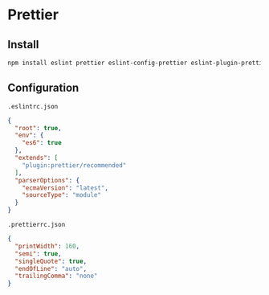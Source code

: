 # Prettier



## Install

```sh
npm install eslint prettier eslint-config-prettier eslint-plugin-prettier -D
```



## Configuration

`.eslintrc.json`

```json
{
  "root": true,
  "env": { 
    "es6": true
  },
  "extends": [
    "plugin:prettier/recommended"
  ],
  "parserOptions": {
    "ecmaVersion": "latest",
    "sourceType": "module"
  }
}
```

`.prettierrc.json`

```json
{
  "printWidth": 160,
  "semi": true,
  "singleQuote": true,
  "endOfLine": "auto",
  "trailingComma": "none"
}
```
